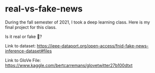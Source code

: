 # real-vs-fake-news
During the fall semester of 2021, I took a deep learning class. Here is my final project for this class. 

Is it real or fake :newspaper:?

Link to dataset:
https://ieee-dataport.org/open-access/fnid-fake-news-inference-dataset#files

Link to GloVe File:
https://www.kaggle.com/bertcarremans/glovetwitter27b100dtxt

